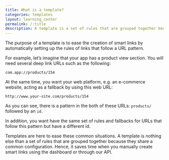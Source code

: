 ```yaml
---
title: What is a template?
categories: templates
layout: learning_center
permalink: /:title
description: A template is a set of rules that are grouped together because they share a common configuration.
---
```


The purpose of a template is to ease the creation of smart links by automatically setting up the rules of links that follow a URL pattern.

For example, let’s imagine that your app has a product view section. You will need several deep link URLs such as the following:

`com.app://products/154`

At the same time, you want your web platform, e.g. an e-commerce website, acting as a fallback by using this web URL:

`http://www.your-site.com/products/154`

As you can see, there is a pattern in the both of these URLs: `products/` followed by an `id`.

In addition, you want have the same set of rules and fallbacks for URLs that follow this pattern but have a different id.

Templates are here to ease these common situations. A template is nothing else than a set of rules that are grouped together because they share a common configuration. Hence, it saves time when you manually create smart links using the dashboard or through our API.

